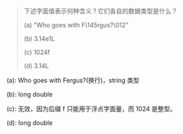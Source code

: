 > 下述字面值表示何种含义？它们各自的数据类型是什么？
>
> (a) "Who goes with F\145rgus?\012"
>
> (b) 3.14e1L
>
> (c) 1024f
>
> (d) 3.14L

(a): Who goes with Fergus?(换行)，string 类型

(b): long double

(c): 无效，因为后缀 f 只能用于浮点字面量，而 1024 是整型。

(d): long double